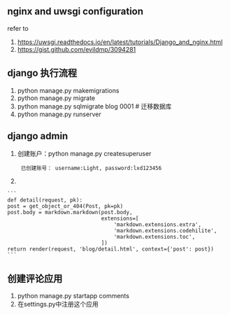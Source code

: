 ## nginx and uwsgi configuration
refer to 
1. https://uwsgi.readthedocs.io/en/latest/tutorials/Django_and_nginx.html
2. https://gist.github.com/evildmp/3094281

## django 执行流程
1. python manage.py makemigrations
2. python manage.py migrate
3. python manage.py sqlmigrate blog 0001 # 迁移数据库
4. python manage.py runserver


## django admin
1. 创建账户：python manage.py createsuperuser
 
        已创建账号： username:Light, password:lxd123456
2.                                                      
     
    ```
    def detail(request, pk):
    post = get_object_or_404(Post, pk=pk)
    post.body = markdown.markdown(post.body,
                                  extensions=[
                                      'markdown.extensions.extra',
                                      'markdown.extensions.codehilite',
                                      'markdown.extensions.toc',
                                  ])
    return render(request, 'blog/detail.html', context={'post': post})
    ```

## 创建评论应用
1. python manage.py startapp comments
2. 在settings.py中注册这个应用